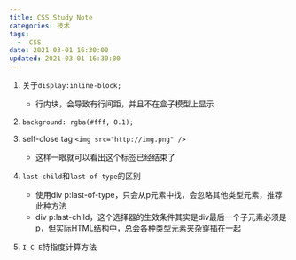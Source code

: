 ```yaml
---
title: CSS Study Note
categories: 技术
tags:
  -  CSS
date: 2021-03-01 16:30:00
updated: 2021-03-01 16:30:00
---
```


1. 关于`display:inline-block;` 
   - 行内块，会导致有行间距，并且不在盒子模型上显示

2. `background: rgba(#fff, 0.1);`

3. self-close tag  `<img src="http://img.png" />` 
   - 这样一眼就可以看出这个标签已经结束了

4. `last-child`和`last-of-type`的区别
   - 使用div p:last-of-type，只会从p元素中找，会忽略其他类型元素，推荐此种方法
   - div p:last-child，这个选择器的生效条件其实是div最后一个子元素必须是p，但实际HTML结构中，总会各种类型元素夹杂穿插在一起

5. `I-C-E`特指度计算方法
